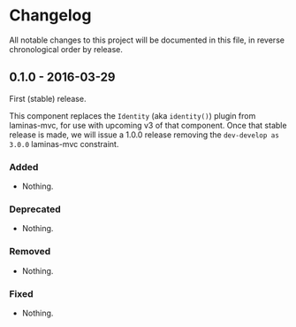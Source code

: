 # Changelog

All notable changes to this project will be documented in this file, in reverse chronological order by release.

## 0.1.0 - 2016-03-29

First (stable) release.

This component replaces the `Identity` (aka `identity()`) plugin from
laminas-mvc, for use with upcoming v3 of that component. Once that stable release
is made, we will issue a 1.0.0 release removing the `dev-develop as 3.0.0`
laminas-mvc constraint.

### Added

- Nothing.

### Deprecated

- Nothing.

### Removed

- Nothing.

### Fixed

- Nothing.
